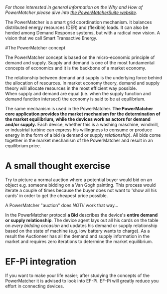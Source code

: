 *For those interested in general information on the Why and How of PowerMatcher please dive into [the PowerMatcherSuite website](http://flexiblepower.github.io/).*

The PowerMatcher is a smart grid coordination mechanism. It balances distributed energy resources (DER) and (flexible) loads. It can also be herded among Demand Response systems, but with a radical new vision. A vision that we call Smart Transactive Energy.

#The PowerMatcher concept

The PowerMatcher concept is based on the micro-economic principle of demand and supply. 
Supply and demand is one of the most fundamental concepts of economics and it is the backbone of a market economy. 
 
The relationship between demand and supply is the underlying force behind the allocation of resources. In market economy theory, demand and supply theory will allocate resources in the most efficient way possible.  
When supply and demand are equal (i.e. when the supply function and demand function intersect) the economy is said to be at equilibrium.

The same mechanism is used in the PowerMatcher.  **The PowerMatcher core application provides the market mechanism for the determination of the market equilibrium, while the devices work as actors for demand and/or supply.** Each device, whether this is a washing maschine, windmill, or industrial turbine can express his willingness to consume or produce energy in the form of a bid (a demand or supply _relationship_). All bids come together in the market mechanism of the PowerMatcher and result in an equilibrium price.

# A small thought exercise

Try to picture a normal auction where a potential buyer would bid on an object e.g. someone bidding on a Van Gogh painting. This process would iterate a couple of times because the buyer does not want to 'show all his cards' in order to get the cheapest price possible. 

A PowerMatcher "auction" does _NOT!!_ work that way... 

In the PowerMatcher protocol **a Bid** describes the device's **entire demand or supply relationship**. The device agent lays out all his cards on the table on _every bidding occasion_ and updates his demand or supply relationship based on the state of machine (e.g. low battery wants to charge). As a result the Auctioneer has all the demand and supply information in the market and requires zero iterations to determine the market equilibrium.  

# EF-Pi integration 

If you want to make your life easier; after studying the concepts of the PowerMatcher it is advised to look into EF-Pi. EF-Pi will greatly reduce you effort in connecting devices.
